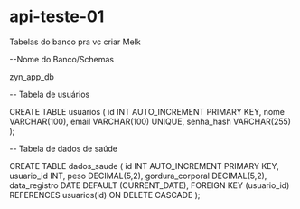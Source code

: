 # api-teste-01

Tabelas do banco pra vc criar Melk

--Nome do Banco/Schemas

zyn_app_db

-- Tabela de usuários

CREATE TABLE usuarios (
id INT AUTO_INCREMENT PRIMARY KEY,
nome VARCHAR(100),
email VARCHAR(100) UNIQUE,
senha_hash VARCHAR(255)
);

-- Tabela de dados de saúde

CREATE TABLE dados_saude (
id INT AUTO_INCREMENT PRIMARY KEY,
usuario_id INT,
peso DECIMAL(5,2),
gordura_corporal DECIMAL(5,2),
data_registro DATE DEFAULT (CURRENT_DATE),
FOREIGN KEY (usuario_id) REFERENCES usuarios(id) ON DELETE CASCADE
);

